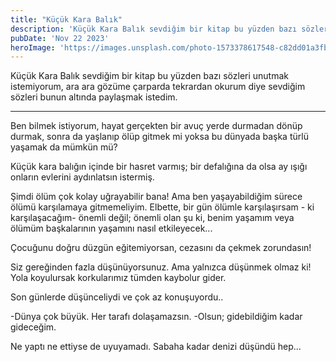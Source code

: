 ```yaml
---
title: "Küçük Kara Balık"
description: 'Küçük Kara Balık sevdiğim bir kitap bu yüzden bazı sözleri unutmak istemiyorum, ara ara gözüme çarparda tekrardan okurum diye sevdiğim sözleri bunun altında paylaşmak istedim.'
pubDate: 'Nov 22 2023'
heroImage: 'https://images.unsplash.com/photo-1573378617548-c82dd01a3fb0?q=80&w=1470&auto=format&fit=crop&ixlib=rb-4.0.3&ixid=M3wxMjA3fDB8MHxwaG90by1wYWdlfHx8fGVufDB8fHx8fA%3D%3D'
---
```


Küçük Kara Balık sevdiğim bir kitap bu yüzden bazı sözleri unutmak istemiyorum, ara ara gözüme çarparda tekrardan okurum diye sevdiğim sözleri bunun altında paylaşmak istedim.

---

Ben bilmek istiyorum, hayat gerçekten bir avuç yerde durmadan dönüp durmak, sonra da yaşlanıp ölüp gitmek mi yoksa bu dünyada başka türlü yaşamak da mümkün mü?

Küçük kara balığın içinde bir hasret varmış; bir defalığına da olsa ay ışığı onların evlerini aydınlatsın istermiş.

Şimdi ölüm çok kolay uğrayabilir bana! Ama ben yaşayabildiğim sürece ölümü karşılamaya gitmemeliyim. Elbette, bir gün ölümle karşılaşırsam - ki karşılaşacağım- önemli değil; önemli olan şu ki, benim yaşamım veya ölümüm başkalarının yaşamını nasıl etkileyecek...

Çocuğunu doğru düzgün eğitemiyorsan, cezasını da çekmek zorundasın!

Siz gereğinden fazla düşünüyorsunuz. Ama yalnızca düşünmek olmaz ki! Yola koyulursak korkularımız tümden kaybolur gider.

Son günlerde düşünceliydi ve çok az konuşuyordu..

-Dünya çok büyük. Her tarafı dolaşamazsın.
-Olsun; gidebildiğim kadar gideceğim.

Ne yaptı ne ettiyse de uyuyamadı.
Sabaha kadar denizi düşündü hep...